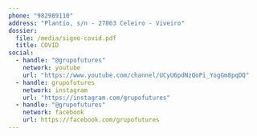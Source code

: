 ```yaml
---
phone: "982989110"
address: "Plantío, s/n - 27863 Celeiro - Viveiro"
dossier:
  file: /media/signo-covid.pdf
  title: COVID
social:
  - handle: "@grupofutures"
    network: youtube
    url: "https://www.youtube.com/channel/UCyU6pdNzQoPi_YogGm8pqDQ"
  - handle: grupofutures
    network: instagram
    url: "https://instagram.com/grupofutures"
  - handle: "@grupofutures"
    network: facebook
    url: https://facebook.com/grupofutures
---
```

